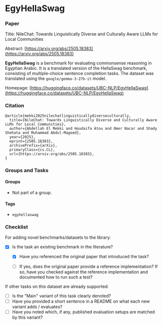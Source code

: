 # EgyHellaSwag

### Paper

Title: NileChat: Towards Linguistically Diverse and Culturally Aware LLMs for Local Communities

Abstract: [https://arxiv.org/abs/2505.18383](https://arxiv.org/abs/2505.18383)

**EgyHellaSwag** is a benchmark for evaluating commonsense reasoning in Egyptian Arabic. It is a translated version of the HellaSwag benchmark, consisting of multiple-choice sentence completion tasks. The dataset was translated using the `google/gemma-3-27b-it` model.


Homepage: [https://huggingface.co/datasets/UBC-NLP/EgyHellaSwag](https://huggingface.co/datasets/UBC-NLP/EgyHellaSwag)


### Citation

```
@article{mekki2025nilechatlinguisticallydiverseculturally,
  title={NileChat: Towards Linguistically Diverse and Culturally Aware LLMs for Local Communities},
  author={Abdellah El Mekki and Houdaifa Atou and Omer Nacar and Shady Shehata and Muhammad Abdul-Mageed},
  year={2025},
  eprint={2505.18383},
  archivePrefix={arXiv},
  primaryClass={cs.CL},
  url={https://arxiv.org/abs/2505.18383},
}
```

### Groups and Tasks

#### Groups

* Not part of a group.

#### Tags

* `egyhellaswag`

### Checklist

For adding novel benchmarks/datasets to the library:
* [x] Is the task an existing benchmark in the literature?
  * [x] Have you referenced the original paper that introduced the task?
  * [ ] If yes, does the original paper provide a reference implementation? If so, have you checked against the reference implementation and documented how to run such a test?


If other tasks on this dataset are already supported:
* [ ] Is the "Main" variant of this task clearly denoted?
* [ ] Have you provided a short sentence in a README on what each new variant adds / evaluates?
* [ ] Have you noted which, if any, published evaluation setups are matched by this variant?
